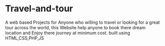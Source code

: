 # Travel-and-tour
A web based Projects for Anyone who willing to travel or looking for a great tour across the world, this Website help anyone to book there dream location and Enjoy there journey at minimum cost. built using HTML,CSS,PHP,JS
